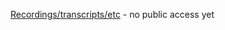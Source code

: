 [Recordings/transcripts/etc](https://uoe-my.sharepoint.com/personal/gperu_ed_ac_uk/_layouts/15/onedrive.aspx?csf=1&web=1&e=xABy1k&CID=67c33c58%2D629d%2D47fe%2D9c4a%2D859ad503b1c2&id=%2Fpersonal%2Fgperu%5Fed%5Fac%5Fuk%2FDocuments%2FEVERSE%2FMS8%5Fzoom&FolderCTID=0x012000E6C26C8AB30192459FC0BBAF72A76B5A&view=0) - no public access yet
